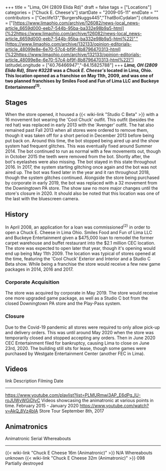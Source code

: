 +++
title = "Lima, OH (2809 Elida Rd)"
draft = false
tags = ["Locations"]
categories = ["Chuck E. Cheese's"]
startDate = "2009-05-11"
endDate = ""
contributors = ["Ceclife13","BurgersNuggs445","ThatBoiCydalan"]
citations = ["[https://www.limaohio.com/archive/126082/news-local_news-article_6659d000-eeb7-544b-95ba-ba332e98b9a5-html](%22https://www.limaohio.com/archive/126082/news-local_news-article_6659d000-eeb7-544b-95ba-ba332e98b9a5-html%22)","[https://www.limaohio.com/archive/132133/opinion-editorials-article_48099e8e-6e70-57c4-bf9f-8b8796470313-html](%22https://www.limaohio.com/archive/132133/opinion-editorials-article_48099e8e-6e70-57c4-bf9f-8b8796470313-html%22)"]
latitudeLongitude = ["40.76466947","-84.15825788"]
+++
***Lima, OH (2809 Elida Rd), Store #3228* was a *Chuck E. Cheese's* located in Lima, Ohio.
This location opened as a franchise on May 11th, 2009, and was one of two planned franchises by Smiles Food and Fun of Lima LLC and Buckeye Entertainment<sup>(1)</sup>.**

## Stages

When the store opened, it housed a {{< wiki-link "Studio C Beta" >}} with a 16 movement bot wearing the 'Cool Chuck' outfit. This outfit (besides the red hat) was replaced in early 2013 with the 'Avenger' outfit. The hat also remained past Fall 2013 when all stores were ordered to remove them, though it was taken off for a short period in December 2013 before being put back on. Around this time, the bot stopped being aired up and the show system had frequent glitches. This was eventually fixed around Summer 2014. The bot continued to run as normal with a few movements out, though in October 2015 the teeth were removed from the bot. Shortly after, the bot's eyelashes were also missing. The bot stayed in this state throughout 2016. In 2017, the system starting glitching once again and the bot was not aired up. The bot was fixed later in the year and it ran throughout 2018, though the system glitches continued. Alongside the store being purchased by corporate in early 2019, the bot was replaced with a 32 movement from the Downingtown PA store. The show saw no more major changes until the store's closure in 2020. It should also be noted that this location was one of the last with the bluescreen camera.

## History

In April 2008, an application for a loan was commissioned<sup>(2)</sup> in order to open a Chuck E. Cheese in Lima Ohio. Smiles Food and Fun of Lima LLC and Buckeye Entertainment given a $475,000 loan to remodel the former carpet warehouse and buffet restaurant into the $2.1 million CEC location. The store was expected to open later that year, though it's opening would end up being May 11th 2009. The location was typical of stores opened at the time, featuring the 'Cool Chuck' Exterior and Interior and a Studio C Beta show. While being a franchise the store would receive a few new game packages in 2014, 2016 and 2017.

### Corporate Acquisition

The store was acquired by corporate in May 2019. The store would receive one more upgraded game package, as well as a Studio C bot from the closed Downingtown PA store and the Play-Pass system.

### Closure

Due to the Covid-19 pandemic all stores were required to only allow pick-up and delivery orders. This was until around May 2020 when the store was temporarily closed and stopped accepting any orders. Then in June 2020 CEC Entertainment filed for bankruptcy, causing Lima to close on June 23rd, 2020. The building still sits for lease, though some games were purchased by Westgate Entertainment Center (another FEC in Lima).

## Videos

  link                                                                       Description                                                    Filming Date
  -------------------------------------------------------------------------- -------------------------------------------------------------- ------------------------------
  https://www.youtube.com/playlist?list=PLMURmwi3AP_E6dPg_IU-roJUWvWGiDIyC   Videos showcasing the animatronic at various points in time.   February 2015 - January 2020
  https://www.youtube.com/watch?v=AkQ_8Vz4bIA                                Store Tour                                                     September 8th, 2017

## Animatronics

  Animatronic                                                Serial   Whereabouts
  ---------------------------------------------------------- -------- ---------------------
  {{< wiki-link "Chuck E Cheese 16m (Animatronic)" >}}   N/A      Whereabouts unknown
  {{< wiki-link "Chuck E Cheese 32m (Animatronic)" >}}   098      Partially destroyed
